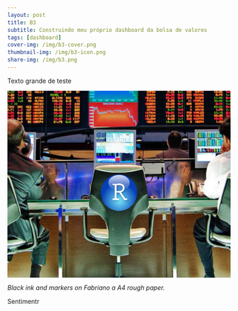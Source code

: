 ```yaml
---
layout: post
title: B3
subtitle: Construindo meu próprio dashboard da bolsa de valores
tags: [dashboard]
cover-img: /img/b3-cover.png
thumbnail-img: /img/b3-icon.png
share-img: /img/b3.png
---
```


Texto grande de teste

<img src="/img/b3.png" alt="B3" align="center"/>

*Black ink and markers on Fabriano a A4 rough paper.*

Sentimentr


